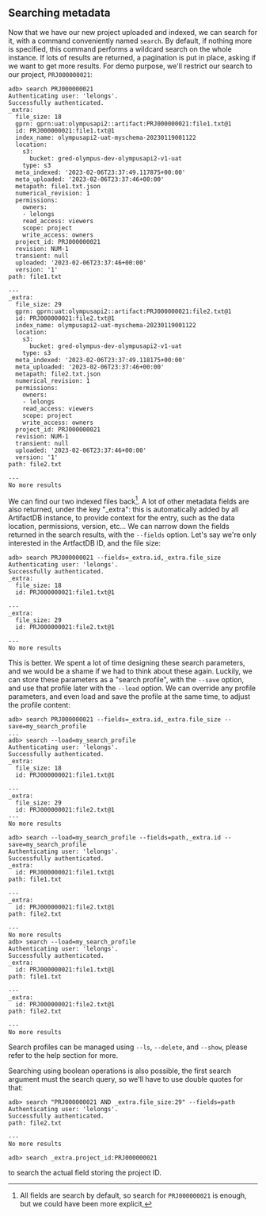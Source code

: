 ## Searching metadata

Now that we have our new project uploaded and indexed, we can search for it, with a command conveniently named `search`.
By default, if nothing more is specified, this command performs a wildcard search on the whole instance. If lots of
results are returned, a pagination is put in place, asking if we want to get more results. For demo purpose, we'll
restrict our search to our project, `PRJ000000021`:

```
adb> search PRJ000000021
Authenticating user: 'lelongs'.
Successfully authenticated.
_extra:
  file_size: 18
  gprn: gprn:uat:olympusapi2::artifact:PRJ000000021:file1.txt@1
  id: PRJ000000021:file1.txt@1
  index_name: olympusapi2-uat-myschema-20230119001122
  location:
    s3:
      bucket: gred-olympus-dev-olympusapi2-v1-uat
    type: s3
  meta_indexed: '2023-02-06T23:37:49.117875+00:00'
  meta_uploaded: '2023-02-06T23:37:46+00:00'
  metapath: file1.txt.json
  numerical_revision: 1
  permissions:
    owners:
    - lelongs
    read_access: viewers
    scope: project
    write_access: owners
  project_id: PRJ000000021
  revision: NUM-1
  transient: null
  uploaded: '2023-02-06T23:37:46+00:00'
  version: '1'
path: file1.txt

---
_extra:
  file_size: 29
  gprn: gprn:uat:olympusapi2::artifact:PRJ000000021:file2.txt@1
  id: PRJ000000021:file2.txt@1
  index_name: olympusapi2-uat-myschema-20230119001122
  location:
    s3:
      bucket: gred-olympus-dev-olympusapi2-v1-uat
    type: s3
  meta_indexed: '2023-02-06T23:37:49.118175+00:00'
  meta_uploaded: '2023-02-06T23:37:46+00:00'
  metapath: file2.txt.json
  numerical_revision: 1
  permissions:                                                                                                                             
    owners:
    - lelongs
    read_access: viewers
    scope: project
    write_access: owners
  project_id: PRJ000000021
  revision: NUM-1
  transient: null
  uploaded: '2023-02-06T23:37:46+00:00'
  version: '1'
path: file2.txt

---
No more results
```

We can find our two indexed files back[^5]. A lot of other metadata fields are also returned, under the key "_extra": this
is automatically added by all ArtifactDB instance, to provide context for the entry, such as the data location,
permissions, version, etc... We can narrow down the fields returned in the search results, with the `--fields` option.
Let's say we're only interested in the ArtfactDB ID, and the file size:

```
adb> search PRJ000000021 --fields=_extra.id,_extra.file_size
Authenticating user: 'lelongs'.
Successfully authenticated.
_extra:
  file_size: 18
  id: PRJ000000021:file1.txt@1

---
_extra:
  file_size: 29
  id: PRJ000000021:file2.txt@1

---
No more results
```

This is better. We spent a lot of time designing these search parameters, and we would be a shame if we had to think
about these again. Luckily, we can store these parameters as a "search profile", with the `--save` option, and use that
profile later with the `--load` option. We can override any profile parameters, and even load and save the profile at
the same time, to adjust the profile content:

```
adb> search PRJ000000021 --fields=_extra.id,_extra.file_size --save=my_search_profile
...
adb> search --load=my_search_profile
Authenticating user: 'lelongs'.
Successfully authenticated.
_extra:
  file_size: 18
  id: PRJ000000021:file1.txt@1

---
_extra:
  file_size: 29
  id: PRJ000000021:file2.txt@1
---
No more results

adb> search --load=my_search_profile --fields=path,_extra.id --save=my_search_profile
Authenticating user: 'lelongs'.
Successfully authenticated.
_extra:
  id: PRJ000000021:file1.txt@1
path: file1.txt

---
_extra:
  id: PRJ000000021:file2.txt@1
path: file2.txt

---
No more results
adb> search --load=my_search_profile
Authenticating user: 'lelongs'.
Successfully authenticated.
_extra:
  id: PRJ000000021:file1.txt@1
path: file1.txt

---
_extra:
  id: PRJ000000021:file2.txt@1
path: file2.txt

---
No more results
```

Search profiles can be managed using `--ls`, `--delete`, and `--show`, please refer to the help section for more.

Searching using boolean operations is also possible, the first search argument must the search query, so we'll have to
use double quotes for that:

```
adb> search "PRJ000000021 AND _extra.file_size:29" --fields=path
Authenticating user: 'lelongs'.
Successfully authenticated.
path: file2.txt

---
No more results
```

[^5]: All fields are search by default, so search for `PRJ000000021` is enough, but we could have been more explicit,
  ```
  adb> search _extra.project_id:PRJ000000021
  ```
  to search the actual field storing the project ID.


